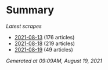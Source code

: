 # Summary
*Latest scrapes*
* [2021-08-13](https://github.com/nuuuwan/news_lk/blob/data/news_lk.2021-08-13.json) (176 articles)
* [2021-08-18](https://github.com/nuuuwan/news_lk/blob/data/news_lk.2021-08-18.json) (219 articles)
* [2021-08-19](https://github.com/nuuuwan/news_lk/blob/data/news_lk.2021-08-19.json) (49 articles)

*Generated at 09:09AM, August 19, 2021*